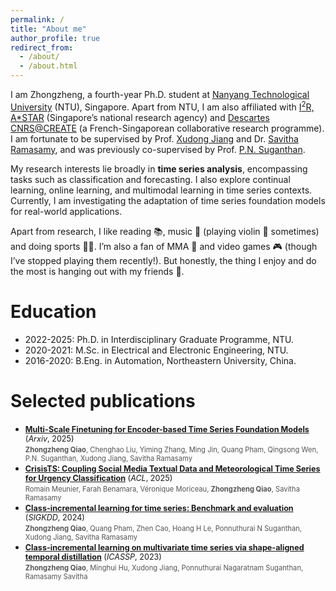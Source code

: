 ```yaml
---
permalink: /
title: "About me"
author_profile: true
redirect_from: 
  - /about/
  - /about.html
---
```


<style>
.pub-title {
  font-size: 0.9em; /* 比正文小一点 */
}

.pub-authors {
  font-size: 0.8em; /* 比正文小一点 */
  color: #555;      /* 可选，让颜色浅一点 */
}
</style>


I am Zhongzheng, a fourth-year Ph.D. student at [Nanyang Technological University](https://www.ntu.edu.sg/) (NTU), Singapore. Apart from NTU, I am also affiliated with [I<sup>2</sup>R, A*STAR](https://www.a-star.edu.sg/i2r) (Singapore’s national research agency) and [Descartes CNRS@CREATE](https://www.cnrsatcreate.cnrs.fr/descartes/) (a French-Singaporean collaborative research programme). I am fortunate to be supervised by Prof. [Xudong Jiang](https://personal.ntu.edu.sg/exdjiang/) and Dr. [Savitha Ramasamy](https://scholar.google.com/citations?user=SLQ1lxgAAAAJ&hl=en), and was previously co-supervised by Prof. [P.N. Suganthan](https://scholar.google.com.sg/citations?user=yZNzBU0AAAAJ&hl=en). 

My research interests lie broadly in **time series analysis**, encompassing tasks such as classification and forecasting. I also explore continual learning, online learning, and multimodal learning in time series contexts. Currently, I am investigating the adaptation of time series foundation models for real-world applications.


Apart from research, I like reading 📚, music 🎵 (playing violin 🎻 sometimes) and doing sports 💪🏀. I’m also a fan of MMA 🥊 and video games 🎮 (though I’ve stopped playing them recently!). But honestly, the thing I enjoy and do the most is hanging out with my friends 🥰.


Education
======
* 2022-2025: Ph.D. in Interdisciplinary Graduate Programme, NTU.
* 2020-2021: M.Sc. in Electrical and Electronic Engineering, NTU.
* 2016-2020: B.Eng. in Automation, Northeastern University, China.



Selected publications
======


- <span class="pub-title">**[Multi-Scale Finetuning for Encoder-based Time Series Foundation Models](https://arxiv.org/abs/2506.14087)** (*Arxiv*, 2025)</span>  
  <span class="pub-authors"><strong>Zhongzheng Qiao</strong>, Chenghao Liu, Yiming Zhang, Ming Jin, Quang Pham, Qingsong Wen, P.N. Suganthan, Xudong Jiang, Savitha Ramasamy</span>
- <span class="pub-title">**[CrisisTS: Coupling Social Media Textual Data and Meteorological Time Series for Urgency Classification](https://aclanthology.org/2025.acl-long.783/)** (*ACL*, 2025)</span>  
  <span class="pub-authors">Romain Meunier, Farah Benamara, Véronique Moriceau, <strong>Zhongzheng Qiao</strong>, Savitha Ramasamy</span>
- <span class="pub-title">**[Class-incremental learning for time series: Benchmark and evaluation](https://dl.acm.org/doi/abs/10.1145/3637528.3671581)** (*SIGKDD*, 2024)</span>  
  <span class="pub-authors"><strong>Zhongzheng Qiao</strong>, Quang Pham, Zhen Cao, Hoang H Le, Ponnuthurai N Suganthan, Xudong Jiang, Savitha Ramasamy</span>
- <span class="pub-title">**[Class-incremental learning on multivariate time series via shape-aligned temporal distillation](https://ieeexplore.ieee.org/abstract/document/10094960/)** (*ICASSP*, 2023)</span>  
  <span class="pub-authors"><strong>Zhongzheng Qiao</strong>, Minghui Hu, Xudong Jiang, Ponnuthurai Nagaratnam Suganthan, Ramasamy Savitha</span>


